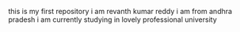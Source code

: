 this is my first repository i am revanth kumar reddy
i am from andhra pradesh
i am currently studying in lovely professional university
